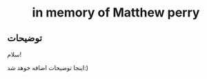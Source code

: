 <h1 align="center">in memory of Matthew perry</h1>

## توضیحات

سلام!

اینجا توضیحات اضافه خوهد شد:)
